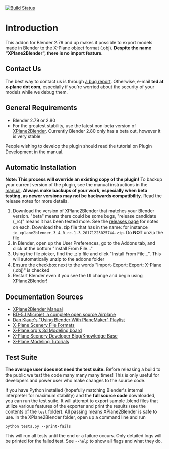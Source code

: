 [![Build Status](https://travis-ci.org/X-Plane/XPlane2Blender.svg?branch=v3-3)](https://travis-ci.org/X-Plane/XPlane2Blender)

# Introduction
This addon for Blender 2.79 and up makes it possible to export models made in Blender to the X-Plane object format (.obj). **Despite the name "XPlane2Blender", there is no import feature.**

## Contact Us

The best way to contact us is through [a bug report](https://github.com/der-On/XPlane2Blender/issues). Otherwise, e-mail **ted at x-plane dot com**, especially if you're worried about the security of your models while we debug them.

## General Requirements
- Blender 2.79 or 2.80
- For the greatest stability, use the latest non-beta version of [XPlane2Blender](https://github.com/der-On/XPlane2Blender/releases/latest). Currently Blender 2.80 only has a beta out, however it is very stable

People wishing to develop the plugin should read the tutorial on Plugin Development in the manual.

## Automatic Installation
**Note: This process will override an existing copy of the plugin!** To backup your current version of the plugin, see the manual instructions in the [manual](https://der-on.gitbooks.io/xplane2blender-docs/content/v3.4/34_installation.html). **Always make backups of your work, especially when beta testing, as newer versions may not be backwards compatibility.** Read the release notes for more details.

1. Download the version of XPlane2Blender that matches your Blender version. "beta" means there could be some bugs, "release candidate (\_rc)" means it has been tested more. See the [releases page](https://github.com/der-On/XPlane2Blender/releases) for notes on each. Download the .zip file that has in the name: for instance ``io_xplane2blender_3_4_0_rc-1-3_20171223025744.zip``. Do **NOT** unzip the file
2. In Blender, open up the User Preferences, go to the Addons tab, and click at the bottom "Install From File..."
3. Using the file picker, find the .zip file and click "Install From File...". This will automatically unzip to the addons folder
4. Ensure the checkbox next to the words "Import-Export: Export: X-Plane (.obj)" is checked
5. Restart Blender even if you see the UI change and begin using XPlane2Blender!

## Documentation Sources
- [XPlane2Blender Manual](https://der-on.gitbooks.io/xplane2blender-docs/content/)
- [BD-5J Microjet, a complete open source Airplane](https://forums.x-plane.org/index.php?/files/file/27269-bd-5j-microjet)
- [Dan Klaue's "Using Blender With PlaneMaker" Playlist](https://www.youtube.com/playlist?list=PLDB0F4B925CF9169C)
- [X-Plane Scenery File Formats](http://developer.x-plane.com/docs/specs/)
- [X-Plane.org's 3d Modeling board](https://forums.x-plane.org/index.php?/forums/forum/45-3d-modeling/)
- [X-Plane Scenery Developer Blog/Knowledge Base](http://developer.x-plane.com/)
- [X-Plane Modeling Tutorials](http://developer.x-plane.com/docs/modeling/)

## Test Suite
**The average user does not need the test suite.** Before releasing a build to the public we test the code many many many times! This is only useful for developers and power user who make changes to the source code.

If you have Python installed (hopefully matching Blender's internal interpreter for maximum stability) and the **full source code** downloaded, you can run the test suite. It will attempt to export sample .blend files that utilize various features of the exporter and print the results (see the contents of the ``test`` folder). All passing means XPlane2Blender is safe to use. In the XPlane2Blender folder, open up a command line and run

``python tests.py --print-fails``

This will run all tests until the end or a failure occurs. Only detailed logs will be printed for the failed test. See ``--help`` to show all flags and what they do.
